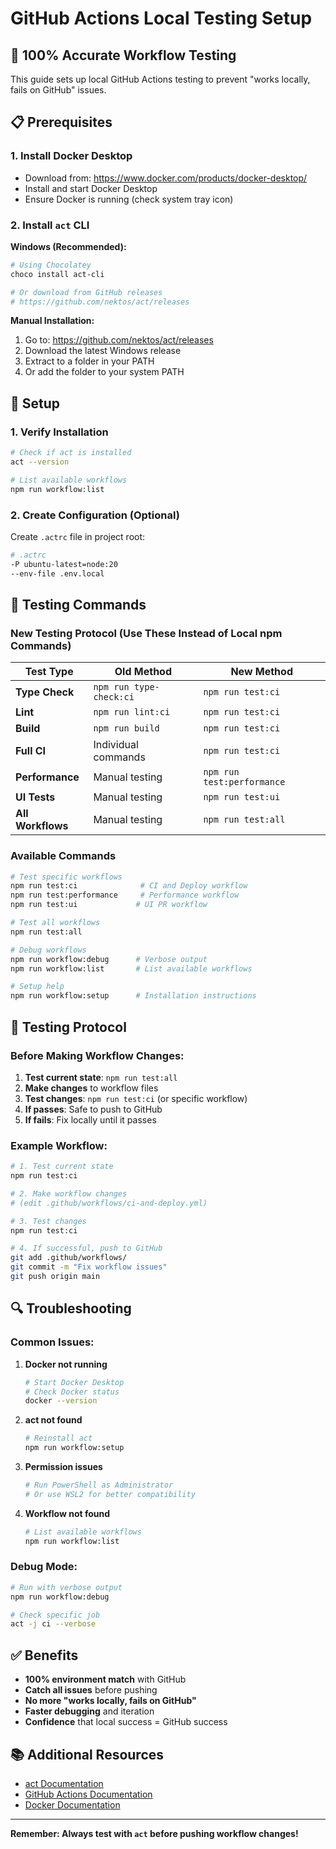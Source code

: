 # GitHub Actions Local Testing Setup

## 🚀 **100% Accurate Workflow Testing**

This guide sets up local GitHub Actions testing to prevent "works locally, fails on GitHub" issues.

## 📋 **Prerequisites**

### 1. Install Docker Desktop
- Download from: https://www.docker.com/products/docker-desktop/
- Install and start Docker Desktop
- Ensure Docker is running (check system tray icon)

### 2. Install `act` CLI

**Windows (Recommended):**
```bash
# Using Chocolatey
choco install act-cli

# Or download from GitHub releases
# https://github.com/nektos/act/releases
```

**Manual Installation:**
1. Go to: https://github.com/nektos/act/releases
2. Download the latest Windows release
3. Extract to a folder in your PATH
4. Or add the folder to your system PATH

## 🔧 **Setup**

### 1. Verify Installation
```bash
# Check if act is installed
act --version

# List available workflows
npm run workflow:list
```

### 2. Create Configuration (Optional)
Create `.actrc` file in project root:
```bash
# .actrc
-P ubuntu-latest=node:20
--env-file .env.local
```

## 🧪 **Testing Commands**

### **New Testing Protocol (Use These Instead of Local npm Commands)**

| Test Type | Old Method | New Method |
|-----------|------------|------------|
| **Type Check** | `npm run type-check:ci` | `npm run test:ci` |
| **Lint** | `npm run lint:ci` | `npm run test:ci` |
| **Build** | `npm run build` | `npm run test:ci` |
| **Full CI** | Individual commands | `npm run test:ci` |
| **Performance** | Manual testing | `npm run test:performance` |
| **UI Tests** | Manual testing | `npm run test:ui` |
| **All Workflows** | Manual testing | `npm run test:all` |

### **Available Commands**

```bash
# Test specific workflows
npm run test:ci              # CI and Deploy workflow
npm run test:performance     # Performance workflow
npm run test:ui             # UI PR workflow

# Test all workflows
npm run test:all

# Debug workflows
npm run workflow:debug      # Verbose output
npm run workflow:list       # List available workflows

# Setup help
npm run workflow:setup      # Installation instructions
```

## 🎯 **Testing Protocol**

### **Before Making Workflow Changes:**
1. **Test current state**: `npm run test:all`
2. **Make changes** to workflow files
3. **Test changes**: `npm run test:ci` (or specific workflow)
4. **If passes**: Safe to push to GitHub
5. **If fails**: Fix locally until it passes

### **Example Workflow:**
```bash
# 1. Test current state
npm run test:ci

# 2. Make workflow changes
# (edit .github/workflows/ci-and-deploy.yml)

# 3. Test changes
npm run test:ci

# 4. If successful, push to GitHub
git add .github/workflows/
git commit -m "Fix workflow issues"
git push origin main
```

## 🔍 **Troubleshooting**

### **Common Issues:**

1. **Docker not running**
   ```bash
   # Start Docker Desktop
   # Check Docker status
   docker --version
   ```

2. **act not found**
   ```bash
   # Reinstall act
   npm run workflow:setup
   ```

3. **Permission issues**
   ```bash
   # Run PowerShell as Administrator
   # Or use WSL2 for better compatibility
   ```

4. **Workflow not found**
   ```bash
   # List available workflows
   npm run workflow:list
   ```

### **Debug Mode:**
```bash
# Run with verbose output
npm run workflow:debug

# Check specific job
act -j ci --verbose
```

## ✅ **Benefits**

- **100% environment match** with GitHub
- **Catch all issues** before pushing
- **No more "works locally, fails on GitHub"**
- **Faster debugging** and iteration
- **Confidence** that local success = GitHub success

## 📚 **Additional Resources**

- [act Documentation](https://github.com/nektos/act)
- [GitHub Actions Documentation](https://docs.github.com/en/actions)
- [Docker Documentation](https://docs.docker.com/)

---

**Remember: Always test with `act` before pushing workflow changes!**
